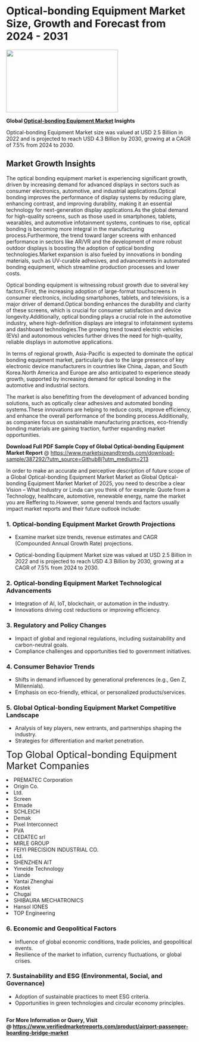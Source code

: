 <H1>Optical-bonding Equipment Market Size, Growth and Forecast from 2024 - 2031</H1><img class="aligncenter size-medium wp-image-584254" src="https://thirdeyenews.in/wp-content/uploads/2024/09/Global-Market-Research-300x168.jpeg" alt="" width="300" height="168" /><p><strong>Global&nbsp;<a href="https://www.marketsizeandtrends.com/download-sample/387292/?utm_source=Github8j?utm_medium=213">Optical-bonding Equipment Market</a> Insights</strong></p><p>Optical-bonding Equipment Market size was valued at USD 2.5 Billion in 2022 and is projected to reach USD 4.3 Billion by 2030, growing at a CAGR of 7.5% from 2024 to 2030.</p><p><h2>Market Growth Insights</h2> <p>The optical bonding equipment market is experiencing significant growth, driven by increasing demand for advanced displays in sectors such as consumer electronics, automotive, and industrial applications.Optical bonding improves the performance of display systems by reducing glare, enhancing contrast, and improving durability, making it an essential technology for next-generation display applications.As the global demand for high-quality screens, such as those used in smartphones, tablets, wearables, and automotive infotainment systems, continues to rise, optical bonding is becoming more integral in the manufacturing process.Furthermore, the trend toward larger screens with enhanced performance in sectors like AR/VR and the development of more robust outdoor displays is boosting the adoption of optical bonding technologies.Market expansion is also fueled by innovations in bonding materials, such as UV-curable adhesives, and advancements in automated bonding equipment, which streamline production processes and lower costs.</p> <p>Optical bonding equipment is witnessing robust growth due to several key factors.First, the increasing adoption of large-format touchscreens in consumer electronics, including smartphones, tablets, and televisions, is a major driver of demand.Optical bonding enhances the durability and clarity of these screens, which is crucial for consumer satisfaction and device longevity.Additionally, optical bonding plays a crucial role in the automotive industry, where high-definition displays are integral to infotainment systems and dashboard technologies.The growing trend toward electric vehicles (EVs) and autonomous vehicles further drives the need for high-quality, reliable displays in automotive applications.</p> <p>In terms of regional growth, Asia-Pacific is expected to dominate the optical bonding equipment market, particularly due to the large presence of key electronic device manufacturers in countries like China, Japan, and South Korea.North America and Europe are also anticipated to experience steady growth, supported by increasing demand for optical bonding in the automotive and industrial sectors.</p> <p>The market is also benefitting from the development of advanced bonding solutions, such as optically clear adhesives and automated bonding systems.These innovations are helping to reduce costs, improve efficiency, and enhance the overall performance of the bonding process.Additionally, as companies focus on sustainable manufacturing practices, eco-friendly bonding materials are gaining traction, further expanding market opportunities.</p> <p><span class=""><strong>Download Full PDF Sample Copy of Global Optical-bonding Equipment Market Report</strong> @ <a href="https://www.marketsizeandtrends.com/download-sample/387292/?utm_source=Github8j?utm_medium=213" target="_blank">https://www.marketsizeandtrends.com/download-sample/387292/?utm_source=Github8j?utm_medium=213</a></span></p><p>In order to make an accurate and perceptive description of future scope of a Global&nbsp;Optical-bonding Equipment Market Market as Global&nbsp;Optical-bonding Equipment Market Market of 2025, you need to describe a clear Vision &ndash; What Industry or Linda can you think of for example: Quote from a Technology, healthcare, automotive, renewable energy, name the market you are Reffering to.However, some general trends and factors usually impact market reports and their future outlook include:</p><h3>1.&nbsp;<strong>Optical-bonding Equipment Market Growth Projections</strong></h3><ul><li>Examine market size trends, revenue estimates and CAGR (Compounded Annual Growth Rate) projections.</li><li><p>Optical-bonding Equipment Market size was valued at USD 2.5 Billion in 2022 and is projected to reach USD 4.3 Billion by 2030, growing at a CAGR of 7.5% from 2024 to 2030.</p></li></ul><h3>2.&nbsp;<strong>Optical-bonding Equipment Market Technological Advancements</strong></h3><ul><li>Integration of AI, IoT, blockchain, or automation in the industry.</li><li>Innovations driving cost reductions or improving efficiency.</li></ul><h3>3.&nbsp;<strong>Regulatory and Policy Changes</strong></h3><ul><li>Impact of global and regional regulations, including sustainability and carbon-neutral goals.</li><li>Compliance challenges and opportunities tied to government initiatives.</li></ul><h3>4.&nbsp;<strong>Consumer Behavior Trends</strong></h3><ul><li>Shifts in demand influenced by generational preferences (e.g., Gen Z, Millennials).</li><li>Emphasis on eco-friendly, ethical, or personalized products/services.</li></ul><h3>5.&nbsp;<strong>Global Optical-bonding Equipment Market Competitive Landscape</strong></h3><ul><li>Analysis of key players, new entrants, and partnerships shaping the industry.</li><li>Strategies for differentiation and market penetration.</li></ul><p data-pm-slice="1 1 []"><span style="color: inherit; font-family: inherit; font-size: 25px;">Top Global Optical-bonding Equipment Market Companies</span></p><div class="" data-test-id=""><p><li>PREMATEC Corporation</li><li> Origin Co.</li><li> Ltd.</li><li> Screen</li><li> Etmade</li><li> SCHLEICH</li><li> Demak</li><li> Pixel Interconnect</li><li> PVA</li><li> CEDATEC srl</li><li> MIRLE GROUP</li><li> FEIYI PRECISION INDUSTRIAL CO.</li><li> Ltd.</li><li> SHENZHEN AIT</li><li> Yimeide Technology</li><li> Liande</li><li> Yantai Zhenghai</li><li> Kostek</li><li> Chugai</li><li> SHIBAURA MECHATRONICS</li><li> Hansol IONES</li><li> TOP Engineering</li></p></div><h3>6.&nbsp;<strong>Economic and Geopolitical Factors</strong></h3><ul><li>Influence of global economic conditions, trade policies, and geopolitical events.</li><li>Resilience of the market to inflation, currency fluctuations, or global crises.</li></ul><h3>7.&nbsp;<strong>Sustainability and ESG (Environmental, Social, and Governance)</strong></h3><ul><li>Adoption of sustainable practices to meet ESG criteria.</li><li>Opportunities in green technologies and circular economy principles.</li></ul><h2><strong style="font-size: 14px;">For More Information or Query, Visit @&nbsp;</strong><a style="background-color: #ffffff; font-size: 14px;" href="https://www.marketsizeandtrends.com/report/optical-bonding-equipment-market/" target="_blank">https://www.verifiedmarketreports.com/product/airport-passenger-boarding-bridge-market</a></h2>